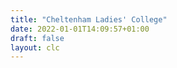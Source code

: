 ```yaml
---
title: "Cheltenham Ladies' College"
date: 2022-01-01T14:09:57+01:00
draft: false
layout: clc
---
```

